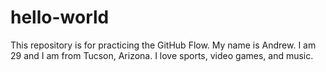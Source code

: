 # hello-world
This repository is for practicing the GitHub Flow.
My name is Andrew. I am 29 and I am from Tucson, Arizona. I love sports, video games, and music.
